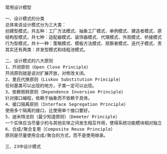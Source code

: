<pre>
常用设计模型

一、设计模式的分类
总体来说设计模式分为三大类：
创建型模式，共五种：工厂方法模式、抽象工厂模式、单例模式、建造者模式、原型模式。
结构型模式，共七种：适配器模式、装饰器模式、代理模式、外观模式、桥接模式、组合模式、享元模式。
行为型模式，共十一种：策略模式、模板方法模式、观察者模式、迭代子模式、责任链模式、命令模式、备忘录模式、状态模式、访问者模式、中介者模式、解释器模式。
其实还有两类：并发型模式和线程池模式。

二、设计模式的六大原则
1、开闭原则（Open Close Principle）
开闭原则就是说对扩展开放，对修改关闭。
2、里氏代换原则（Liskov Substitution Principle）
任何基类可以出现的地方，子类一定可以出现。
3、依赖倒转原则（Dependence Inversion Principle）
针对接口编程，依赖于抽象而不依赖于具体。
4、接口隔离原则（Interface Segregation Principle）
使用多个隔离的接口，比使用单个接口要好。
5、迪米特法则（最少知道原则）（Demeter Principle）
一个实体应当尽量少的与其他实体之间发生相互作用，使得系统功能模块相对独立。
6、合成/聚合复用（Composite Reuse Principle）
原则是尽量使用合成/聚合的方式，而不是使用继承。

三、23中设计模式



</pre>